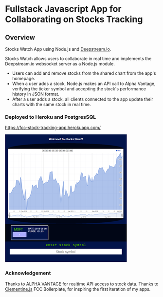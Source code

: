 # Fullstack Javascript App for Collaborating on Stocks Tracking

## Overview

Stocks Watch App using Node.js and [Deepstream.io](https://deepstreamhub.com/open-source/?io). 

Stocks Watch allows users to collaborate in real time and implements the Deepstream.io websocket server as a Node.js module.
* Users can add and remove stocks from the shared chart from the app's homepage.
* When a user adds a stock, Node.js makes an API call to Alpha Vantage, verifying the ticker symbol and accepting the stock's performance history in JSON format.
* After a user adds a stock, all clients connected to the app update their charts with the same stock in real time.

### Deployed to Heroku and PostgresSQL

https://fcc-stock-tracking-app.herokuapp.com/

![Stockswatch Screenshot](/sw_screenshot.png)

### Acknowledgement

Thanks to [ALPHA VANTAGE](www.alphavantage.co) for realtime API access to stock data.
Thanks to [Clementine.js](https://www.clementinejs.com/) FCC Boilerplate, for inspiring the first iteration of my apps.